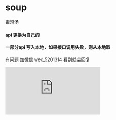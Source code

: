 # soup
毒鸡汤

#### api 更换为自己的
#### 一部分api 写入本地，如果接口调用失败，则从本地取

有问题 加微信 wex_5201314 看到就会回复

![线上地址](https://web.lieme.cn/soup/soup.html)